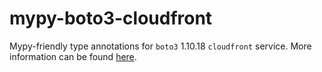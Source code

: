 # mypy-boto3-cloudfront

Mypy-friendly type annotations for `boto3` 1.10.18 `cloudfront` service.
More information can be found [here](https://github.com/vemel/mypy_boto3).